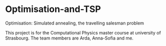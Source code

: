 # Optimisation-and-TSP
Optimisation: Simulated annealing, the travelling salesman problem

This project is for the Computational Physics master course at university of Strasbourg.
The team members are Arda, Anna-Sofia and me.